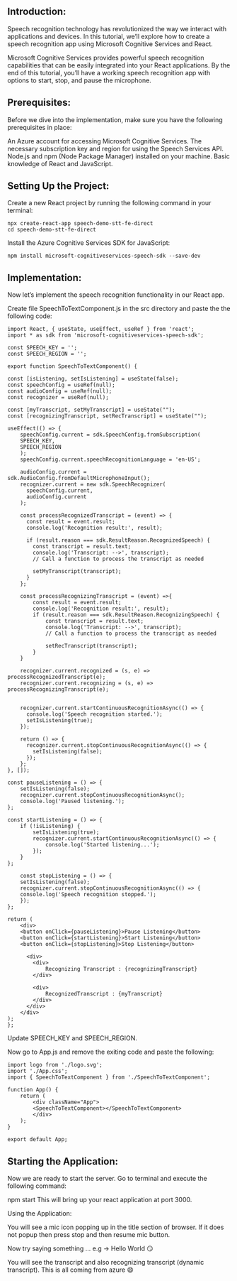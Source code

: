 ## Introduction:

Speech recognition technology has revolutionized the way we interact with applications and devices. In this tutorial, we’ll explore how to create a speech recognition app using Microsoft Cognitive Services and React.

Microsoft Cognitive Services provides powerful speech recognition capabilities that can be easily integrated into your React applications. By the end of this tutorial, you’ll have a working speech recognition app with options to start, stop, and pause the microphone.

## Prerequisites:

Before we dive into the implementation, make sure you have the following prerequisites in place:

An Azure account for accessing Microsoft Cognitive Services.
The necessary subscription key and region for using the Speech Services API.
Node.js and npm (Node Package Manager) installed on your machine.
Basic knowledge of React and JavaScript.
## Setting Up the Project:

Create a new React project by running the following command in your terminal:

    npx create-react-app speech-demo-stt-fe-direct
    cd speech-demo-stt-fe-direct
Install the Azure Cognitive Services SDK for JavaScript:

    npm install microsoft-cognitiveservices-speech-sdk --save-dev
## Implementation:

Now let’s implement the speech recognition functionality in our React app.

Create file SpeechToTextComponent.js in the src directory and paste the the following code:

    import React, { useState, useEffect, useRef } from 'react';
    import * as sdk from 'microsoft-cognitiveservices-speech-sdk';
    
    const SPEECH_KEY = '';
    const SPEECH_REGION = '';
    
    export function SpeechToTextComponent() {
    
    const [isListening, setIsListening] = useState(false);
    const speechConfig = useRef(null);
    const audioConfig = useRef(null);
    const recognizer = useRef(null);
    
    const [myTranscript, setMyTranscript] = useState("");
    const [recognizingTranscript, setRecTranscript] = useState("");
    
    useEffect(() => {
        speechConfig.current = sdk.SpeechConfig.fromSubscription(
        SPEECH_KEY,
        SPEECH_REGION
        );
        speechConfig.current.speechRecognitionLanguage = 'en-US';
    
        audioConfig.current = sdk.AudioConfig.fromDefaultMicrophoneInput();
        recognizer.current = new sdk.SpeechRecognizer(
          speechConfig.current,
          audioConfig.current
        );
    
        const processRecognizedTranscript = (event) => {
          const result = event.result;
          console.log('Recognition result:', result);
    
          if (result.reason === sdk.ResultReason.RecognizedSpeech) {
            const transcript = result.text;
            console.log('Transcript: -->', transcript);
            // Call a function to process the transcript as needed
    
            setMyTranscript(transcript);
          }
        };
    
        const processRecognizingTranscript = (event) =>{
            const result = event.result;
            console.log('Recognition result:', result);
            if (result.reason === sdk.ResultReason.RecognizingSpeech) {
                const transcript = result.text;
                console.log('Transcript: -->', transcript);
                // Call a function to process the transcript as needed
        
                setRecTranscript(transcript);
            }
        }
    
        recognizer.current.recognized = (s, e) => processRecognizedTranscript(e);
        recognizer.current.recognizing = (s, e) => processRecognizingTranscript(e);
    
    
        recognizer.current.startContinuousRecognitionAsync(() => {
          console.log('Speech recognition started.');
          setIsListening(true);
        });
    
        return () => {
          recognizer.current.stopContinuousRecognitionAsync(() => {
            setIsListening(false);
          });
        };
    }, []);

    const pauseListening = () => {
        setIsListening(false);
        recognizer.current.stopContinuousRecognitionAsync();
        console.log('Paused listening.');
    };
    
    const startListening = () => {
        if (!isListening) {
            setIsListening(true);
            recognizer.current.startContinuousRecognitionAsync(() => {
                console.log('Started listening...');
            });
        }
    };
    
        const stopListening = () => {
        setIsListening(false);
        recognizer.current.stopContinuousRecognitionAsync(() => {
        console.log('Speech recognition stopped.');
        });
    };
    
    return (
        <div>
        <button onClick={pauseListening}>Pause Listening</button>
        <button onClick={startListening}>Start Listening</button>
        <button onClick={stopListening}>Stop Listening</button>
    
          <div>
            <div>
                Recognizing Transcript : {recognizingTranscript}
            </div>
    
            <div>
                RecognizedTranscript : {myTranscript}
            </div>
          </div>
        </div>
    );
    };
Update SPEECH_KEY and SPEECH_REGION.

Now go to App.js and remove the exiting code and paste the following:

    import logo from './logo.svg';
    import './App.css';
    import { SpeechToTextComponent } from './SpeechToTextComponent';
    
    function App() {
        return (
            <div className="App">
            <SpeechToTextComponent></SpeechToTextComponent>
            </div>
        );
    }

    export default App;

## Starting the Application:

Now we are ready to start the server. Go to terminal and execute the following command:

npm start
This will bring up your react application at port 3000.

Using the Application:

You will see a mic icon popping up in the title section of browser. If it does not popup then press stop and then resume mic button.

Now try saying something … e.g -> Hello World 😏

You will see the transcript and also recognizing transcript (dynamic transcript). This is all coming from azure 😄

